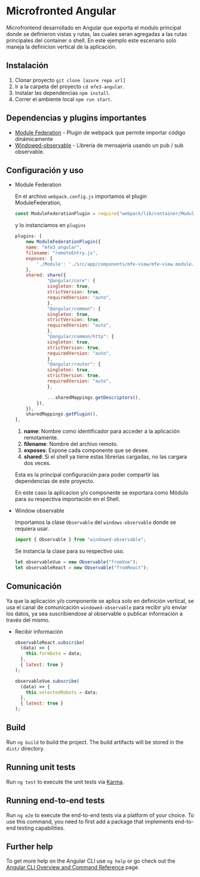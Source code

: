# Microfronted Angular

Microfrontend desarrollado en Angular que exporta el modulo principal donde se definieron vistas y rutas, las cuales seran agregadas a las rutas principales del container o shell. En este ejemplo este escenario solo maneja la definicion vertical de la aplicación.

## Instalación

1. Clonar proyecto `git clone [azure repo url]`
2. Ir a la carpeta del proyecto `cd mfe3-angular`.
3. Instalar las dependencias `npm install`.
4. Correr el ambiente local `npm run start`.

## Dependencias y plugins importantes

- [Module Federation](https://webpack.js.org/concepts/module-federation/) - Plugin de webpack que permite importar código dinámicamente
- [Windowed-observable](https://www.npmjs.com/package/windowed-observable) - Libreria de mensajería usando un pub / sub observable.

## Configuración y uso

- Module Federation

  En el archivo `webpack.config.js` importamos el plugin ModuleFederation,

  ```js
  const ModuleFederationPlugin = require("webpack/lib/container/ModuleFederationPlugin");
  ```

  y lo instanciamos en `plugins`

  ```js
  plugins: [
      new ModuleFederationPlugin({
      name: "mfe3_angular",
      filename: "remoteEntry.js",
      exposes: {
          './Module': './src/app/components/mfe-view/mfe-view.module.ts',
      },
      shared: share({
              "@angular/core": {
              singleton: true,
              strictVersion: true,
              requiredVersion: "auto",
              },
              "@angular/common": {
              singleton: true,
              strictVersion: true,
              requiredVersion: "auto",
              },
              "@angular/common/http": {
              singleton: true,
              strictVersion: true,
              requiredVersion: "auto",
              },
              "@angular/router": {
              singleton: true,
              strictVersion: true,
              requiredVersion: "auto",
              },

              ...sharedMappings.getDescriptors(),
          }),
      }),
      sharedMappings.getPlugin(),
  ],
  ```

  1. **name**: Nombre como identificador para acceder a la aplicación remotamente.
  2. **filename**: Nombre del archivo remoto.
  3. **exposes**: Expone cada componente que se desee.
  4. **shared**: Si el shell ya tiene estas librerias cargadas, no las cargara dos veces.

  Esta es la principal configuración para poder compartir las dependencias de este proyecto.

  En este caso la aplicacion y/o componente se exportara como Módulo para su respectiva importación en el Shell.

- Window observable

  Importamos la clase `Observable` del `windows-observable` donde se requiera usar.

  ```js
  import { Observable } from "windowed-observable";
  ```

  Se instancia la clase para su respectivo uso.

  ```js
  let observableVue = new Observable("fromVue");
  let observableReact = new Observable("fromReact");
  ```

## Comunicación

Ya que la aplicación y/o componente se aplica solo en definición vertical, se usa el canal de comunicación `windowed-observable` para recibir y/o enviar los datos, ya sea suscribiendose al observable o publicar información a través del mismo.

- Recibir información

  ```js
  observableReact.subscribe(
    (data) => {
      this.formData = data;
    },
    { latest: true }
  );
  ```

  ```js
  observableVue.subscribe(
    (data) => {
      this.selectedRobots = data;
    },
    { latest: true }
  );
  ```

## Build

Run `ng build` to build the project. The build artifacts will be stored in the `dist/` directory.

## Running unit tests

Run `ng test` to execute the unit tests via [Karma](https://karma-runner.github.io).

## Running end-to-end tests

Run `ng e2e` to execute the end-to-end tests via a platform of your choice. To use this command, you need to first add a package that implements end-to-end testing capabilities.

## Further help

To get more help on the Angular CLI use `ng help` or go check out the [Angular CLI Overview and Command Reference](https://angular.io/cli) page.
